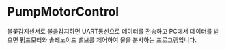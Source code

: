 # PumpMotorControl
불꽃감지센서로 불을감지하면 UART통신으로 데이터를 전송하고 PC에서 데이터를 받으면 펌프모터와 솔레노이드 밸브를 제어하여 물을 분사하는 프로그램입니다.

